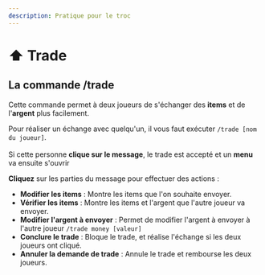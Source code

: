 ```yaml
---
description: Pratique pour le troc
---
```


# ⬆️ Trade

## La commande /trade

Cette commande permet à deux joueurs de s'échanger des **items** et de l'**argent** plus facilement.

Pour réaliser un échange avec quelqu'un, il vous faut exécuter `/trade [nom du joueur]`.\
\
Si cette personne **clique sur le message**, le trade est accepté et un **menu** va ensuite s'ouvrir

**Cliquez** sur les parties du message pour effectuer des actions :

* **Modifier les items** : Montre les items que l'on souhaite envoyer.
* **Vérifier les items** : Montre les items et l'argent que l'autre joueur va envoyer.
* **Modifier l'argent à envoyer** : Permet de modifier l'argent à envoyer à l'autre joueur `/trade money [valeur]`
* **Conclure le trade** : Bloque le trade, et réalise l'échange si les deux joueurs ont cliqué.
* **Annuler la demande de trade** : Annule le trade et rembourse les deux joueurs.
